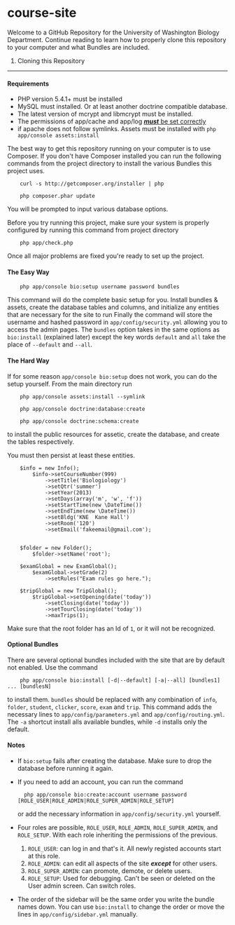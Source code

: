 course-site
===========

Welcome to a GitHub Repository for the University of Washington Biology Department. Continue reading to learn how to properly clone this repository to your computer and what Bundles are included.

1) Cloning this Repository
------------------------------

#### Requirements
* PHP version 5.4.1+ must be installed
* MySQL must installed. Or at least another doctrine compatible database.
* The latest version of mcrypt and libmcrypt must be installed.
* The permissions of app/cache and app/log [***must*** be set correctly](http://symfony.com/doc/current/book/installation.html#configuration-and-setup)
* if apache does not follow symlinks. Assets must be installed with `php app/console assets:install`

The best way to get this repository running on your computer is to use Composer. If you don't have Composer installed you can run the following commands from the project directory to install the various Bundles this project uses.

		curl -s http://getcomposer.org/installer | php

		php composer.phar update
		

You will be prompted to input various database options.



Before you try running this project, make sure your system is properly configured by running this command from project directory

		php app/check.php
		
Once all major problems are fixed you're ready to set up the project.

#### The Easy Way

		php app/console bio:setup username password bundles

This command will do the complete basic setup for you. Install bundles & assets, create the database tables and columns, and initialize any entities that are necessary for the site to run Finally the command will store the username and hashed password in `app/config/security.yml` allowing you to access the admin pages. The `bundles` option takes in the same options as `bio:install` (explained later) except the key words `default` and `all` take the place of `--default` and `--all`.

#### The Hard Way

If for some reason `app/console bio:setup` does not work, you can do the setup yourself. From the main directory run

		php app/console assets:install --symlink

		php app/console doctrine:database:create

		php app/console doctrine:schema:create

to install the public resources for assetic, create the database, and create the tables respectively.

You must then persist at least these entities.

		$info = new Info();
		    $info->setCourseNumber(999)
		        ->setTitle('Biologiology')
		        ->setQtr('summer')
		        ->setYear(2013)
		        ->setDays(array('m', 'w', 'f'))
		        ->setStartTime(new \DateTime())
		        ->setEndTime(new \DateTime())
		        ->setBldg('KNE	Kane Hall')
		        ->setRoom('120')
		        ->setEmail('fakeemail@gmail.com');


		$folder = new Folder();
		    $folder->setName('root');

		$examGlobal = new ExamGlobal();
            $examGlobal->setGrade(2)
                ->setRules("Exam rules go here.");

        $tripGlobal = new TripGlobal();
            $tripGlobal->setOpening(date('today'))
                ->setClosing(date('today'))
                ->setTourClosing(date('today'))
                ->maxTrips(1);

Make sure that the root folder has an Id of `1`, or it will not be recognized.

#### Optional Bundles

There are several optional bundles included with the site that are by default not enabled. Use the command 

		php app/console bio:install [-d|--default] [-a|--all] [bundles1] ... [bundlesN]
		
to install them. `bundles` should be replaced with any combination of `info`, `folder`, `student`, `clicker`, `score`, `exam` and `trip`. This command adds the necessary lines to `app/config/parameters.yml` and `app/config/routing.yml`. The `-a` shortcut install alls available bundles, while `-d` installs only the default.

#### Notes

* If `bio:setup` fails after creating the database. Make sure to drop the database before running it again.

* If you need to add an account, you can run the command

		php app/console bio:create:account username password [ROLE_USER|ROLE_ADMIN|ROLE_SUPER_ADMIN|ROLE_SETUP]

	or add the necessary information in `app/config/security.yml` yourself.
	
* Four roles are possible, `ROLE_USER`, `ROLE_ADMIN`, `ROLE_SUPER_ADMIN`, and `ROLE_SETUP`. With each role inheriting the permissions of the previous.
    1. `ROLE_USER`: can log in and that's it. All newly registed accounts start at this role.
    2. `ROLE_ADMIN`: can edit all aspects of the site ***except*** for other users.
    3. `ROLE_SUPER_ADMIN`: can promote, demote, or delete users.
    4. `ROLE_SETUP`: Used for debugging. Can't be seen or deleted on the User admin screen. Can switch roles.

* The order of the sidebar will be the same order you write the bundle names down. You can use `bio:install` to change the order or move the lines in `app/config/sidebar.yml` manually.
